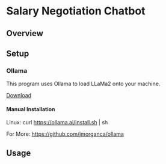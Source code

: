 # Salary Negotiation Chatbot

## Overview

## Setup

### Ollama

This program uses Ollama to load LLaMa2 onto your machine.

[Download](https://ollama.ai/download)

#### Manual Installation
Linux: curl https://ollama.ai/install.sh | sh

For More: https://github.com/jmorganca/ollama

## Usage
